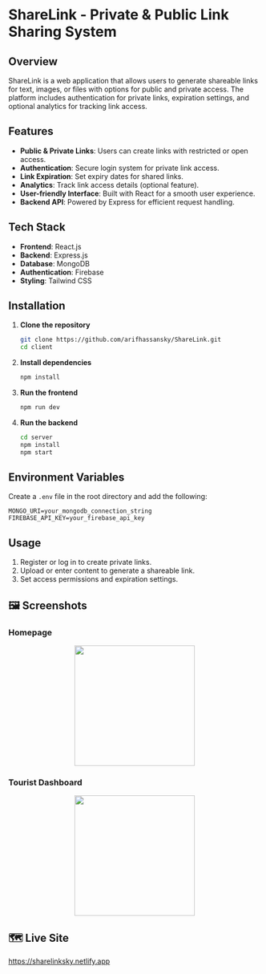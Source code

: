 # ShareLink - Private & Public Link Sharing System

## Overview

ShareLink is a web application that allows users to generate shareable links for text, images, or files with options for public and private access. The platform includes authentication for private links, expiration settings, and optional analytics for tracking link access.

## Features

- **Public & Private Links**: Users can create links with restricted or open access.
- **Authentication**: Secure login system for private link access.
- **Link Expiration**: Set expiry dates for shared links.
- **Analytics**: Track link access details (optional feature).
- **User-friendly Interface**: Built with React for a smooth user experience.
- **Backend API**: Powered by Express for efficient request handling.

## Tech Stack

- **Frontend**: React.js
- **Backend**: Express.js
- **Database**: MongoDB
- **Authentication**: Firebase
- **Styling**: Tailwind CSS

## Installation

1. **Clone the repository**
   ```sh
   git clone https://github.com/arifhassansky/ShareLink.git
   cd client
   ```
2. **Install dependencies**
   ```sh
   npm install
   ```
3. **Run the frontend**
   ```sh
   npm run dev
   ```
4. **Run the backend**
   ```sh
   cd server
   npm install
   npm start
   ```

## Environment Variables

Create a `.env` file in the root directory and add the following:

```
MONGO_URI=your_mongodb_connection_string
FIREBASE_API_KEY=your_firebase_api_key
```

## Usage

1. Register or log in to create private links.
2. Upload or enter content to generate a shareable link.
3. Set access permissions and expiration settings.

## 🖼️ Screenshots

### Homepage

<div align="center">
  <img height="240" src="https://res.cloudinary.com/dl1zmxord/image/upload/v1740925155/hmho6mwighvxg82pnm2q.png">
</div>

### Tourist Dashboard

<div align="center">
  <img height="240" src="https://res.cloudinary.com/dl1zmxord/image/upload/v1740925231/hwmhcvlcrkvn0g9kmryt.png">
</div>

## 🗺️ Live Site

https://sharelinksky.netlify.app
